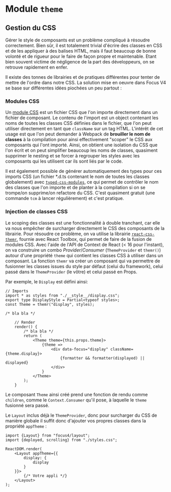# Module `theme`

## Gestion du CSS
Gérer le style de composants est un problème compliqué à résoudre correctement. Bien sûr, il est totalement trivial d'écrire des classes en CSS et de les appliquer à des balises HTML, mais il faut beaucoup de bonne volonté et de rigueur pour le faire de façon propre et maintenable. Etant bien souvent victime de négligence de la part des développeurs, on se retrouve rapidement en enfer.

Il existe des tonnes de librairies et de pratiques différentes pour tenter de mettre de l'ordre dans notre CSS. La solution mise en oeuvre dans Focus V4 se base sur différentes idées piochées un peu partout :

### Modules CSS
Un [module CSS](https://github.com/css-modules/css-modules) est un fichier CSS que l'on importe directement dans un fichier de composant. Le contenu de l'import est un object contenant les noms de toutes les classes CSS définies dans le fichier, que l'on peut utiliser directement en tant que `className` sur un tag HTML. L'intérêt de cet usage est que l'on peut demander à Webpack de **brouiller le nom de classes** à la compilation pour ainsi effectivement "scoper" le CSS aux composants qui l'ont importé. Ainsi, on obtient une isolation du CSS que l'on écrit et on peut simplifier beaucoup les noms de classes, quasiment supprimer le nesting et se forcer à regrouper les styles avec les composants qui les utilisent car ils sont liés par le code.

Il est également possible de générer automatiquement des types pour ces imports CSS (un fichier *.d.ts contenant le nom de toutes les classes globalement) avec [`typed-css-modules`](https://github.com/Quramy/typed-css-modules), ce qui permet de contrôler le nom des classes que l'on importe et de planter à la compilation si on se trompe/on supprime/on refactore du CSS. C'est quasiment gratuit (une commande `tcm` à lancer régulièrement) et c'est pratique.

### Injection de classes CSS
Le scoping des classes est une fonctionnalité à double tranchant, car elle va nous empêcher de surcharger directement le CSS des composants de la librairie. Pour résoudre ce problème, on va utilise la librairie [`react-css-themr`](https://github.com/javivelasco/react-css-themr), fournie avec React Toolbox, qui permet de faire de la fusion de modules CSS. Avec l'aide de l'API de Context de React (< 16 pour l'instant), on va construire un combo *Provider*/*Consumer* (`ThemeProvider` et `themr()`) autour d'une propriété `theme` qui contient les classes CSS à utiliser dans un composant. La fonction `themr` va créer un composant qui va permettre de fusionner les classes issues du style par défaut (celui du framework), celui passé dans le `ThemeProvider` (le vôtre) et celui passé en Props.

Par exemple, le `Display` est défini ainsi:

```tsx
// Imports
import * as styles from "./__style__/display.css";
export type DisplayStyle = Partial<typeof styles>;
const Theme = themr("display", styles);

/* bla bla */

    // Render
    render() {
        /* bla bla */
        return (
            <Theme theme={this.props.theme}>
                {theme =>
                    <div data-focus="display" className={theme.display}>
                        {formatter && formatter(displayed) || displayed}
                    </div>
                }
            </Theme>
        );
    }
```
Le composant `Theme` ainsi créé prend une fonction de rendu comme `children`, comme le `Context.Consumer` qu'il pose, à laquelle le `theme` fusionné sera passé.


Le `Layout` inclus déjà le `ThemeProvider`, donc pour surcharger du CSS de manière globale il suffit donc d'ajouter vos propres classes dans la propriété `appTheme` :

```tsx
import {Layout} from "focus4/layout";
import {deployed, scrolling} from "./styles.css";

ReactDOM.render(
    <Layout appTheme={{
        display: {
            display
        }
    }}>
        {/* Votre appli */}
    </Layout>
);
```
